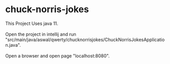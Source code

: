 # chuck-norris-jokes

This Project Uses java 11.<br><br>
Open the project in intellij and run "src/main/java/aswal/qwerty/chucknorrisjokes/ChuckNorrisJokesApplication.java".<br><br>
Open a browser and open page "localhost:8080".
